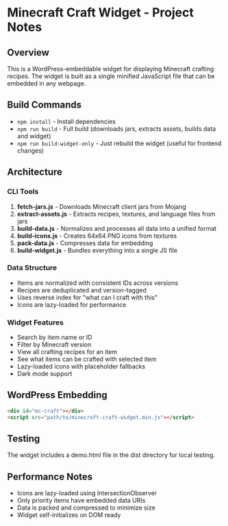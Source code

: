 # Minecraft Craft Widget - Project Notes

## Overview
This is a WordPress-embeddable widget for displaying Minecraft crafting recipes. The widget is built as a single minified JavaScript file that can be embedded in any webpage.

## Build Commands
- `npm install` - Install dependencies
- `npm run build` - Full build (downloads jars, extracts assets, builds data and widget)
- `npm run build:widget-only` - Just rebuild the widget (useful for frontend changes)

## Architecture

### CLI Tools
1. **fetch-jars.js** - Downloads Minecraft client jars from Mojang
2. **extract-assets.js** - Extracts recipes, textures, and language files from jars
3. **build-data.js** - Normalizes and processes all data into a unified format
4. **build-icons.js** - Creates 64x64 PNG icons from textures
5. **pack-data.js** - Compresses data for embedding
6. **build-widget.js** - Bundles everything into a single JS file

### Data Structure
- Items are normalized with consistent IDs across versions
- Recipes are deduplicated and version-tagged
- Uses reverse index for "what can I craft with this"
- Icons are lazy-loaded for performance

### Widget Features
- Search by item name or ID
- Filter by Minecraft version
- View all crafting recipes for an item
- See what items can be crafted with selected item
- Lazy-loaded icons with placeholder fallbacks
- Dark mode support

## WordPress Embedding
```html
<div id="mc-craft"></div>
<script src="path/to/minecraft-craft-widget.min.js"></script>
```

## Testing
The widget includes a demo.html file in the dist directory for local testing.

## Performance Notes
- Icons are lazy-loaded using IntersectionObserver
- Only priority items have embedded data URIs
- Data is packed and compressed to minimize size
- Widget self-initializes on DOM ready